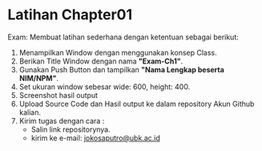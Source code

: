 # Latihan Chapter01
Exam: Membuat latihan sederhana dengan ketentuan sebagai berikut:

1. Menampilkan Window dengan menggunakan konsep Class.
2. Berikan Title Window dengan nama **"Exam-Ch1"**.
3. Gunakan Push Button dan tampilkan **"Nama Lengkap beserta NIM/NPM"**.
4. Set ukuran window sebesar wide: 600, height: 400.
5. Screenshot hasil output 
6. Upload Source Code dan Hasil output ke dalam repository Akun Github kalian.
7. Kirim tugas dengan cara :
    - Salin link repositorynya.
    - kirim ke e-mail: jokosaputro@ubk.ac.id